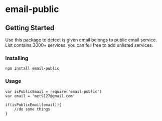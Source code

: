 # email-public

## Getting Started

Use this package to detect is given email belongs to public email service. List contains 3000+ services. you can fell free to add unlisted services.

### Installing

```
npm install email-public
```

### Usage

```
var isPublicEmail = require('email-public')
var email = 'met9127@gmail.com'

if(isPublicEmail(email)){
	//do some things
}
```